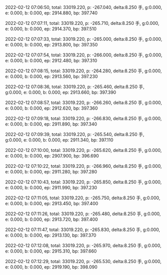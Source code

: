 2022-02-12 07:06:50, total: 33019.220, p: -267.040, delta:8.250 手, g:0.000, e: 0.000, b: 0.000, ep: 2914.880, bp: 397.740

2022-02-12 07:07:11, total: 33019.220, p: -265.710, delta:8.250 手, g:0.000, e: 0.000, b: 0.000, ep: 2914.370, bp: 397.510

2022-02-12 07:07:33, total: 33019.220, p: -265.000, delta:8.250 手, g:0.000, e: 0.000, b: 0.000, ep: 2913.800, bp: 397.350

2022-02-12 07:07:54, total: 33019.220, p: -266.000, delta:8.250 手, g:0.000, e: 0.000, b: 0.000, ep: 2912.480, bp: 397.310

2022-02-12 07:08:15, total: 33019.220, p: -264.280, delta:8.250 手, g:0.000, e: 0.000, b: 0.000, ep: 2913.560, bp: 397.230

2022-02-12 07:08:36, total: 33019.220, p: -265.460, delta:8.250 手, g:0.000, e: 0.000, b: 0.000, ep: 2913.660, bp: 397.390

2022-02-12 07:08:57, total: 33019.220, p: -266.260, delta:8.250 手, g:0.000, e: 0.000, b: 0.000, ep: 2912.620, bp: 397.360

2022-02-12 07:09:18, total: 33019.220, p: -266.830, delta:8.250 手, g:0.000, e: 0.000, b: 0.000, ep: 2911.890, bp: 397.340

2022-02-12 07:09:39, total: 33019.220, p: -265.540, delta:8.250 手, g:0.000, e: 0.000, b: 0.000, ep: 2911.340, bp: 397.110

2022-02-12 07:10:00, total: 33019.220, p: -265.620, delta:8.250 手, g:0.000, e: 0.000, b: 0.000, ep: 2907.900, bp: 396.690

2022-02-12 07:10:22, total: 33019.220, p: -266.960, delta:8.250 手, g:0.000, e: 0.000, b: 0.000, ep: 2911.280, bp: 397.280

2022-02-12 07:10:43, total: 33019.220, p: -265.850, delta:8.250 手, g:0.000, e: 0.000, b: 0.000, ep: 2911.990, bp: 397.230

2022-02-12 07:11:05, total: 33019.220, p: -265.750, delta:8.250 手, g:0.000, e: 0.000, b: 0.000, ep: 2913.450, bp: 397.400

2022-02-12 07:11:26, total: 33019.220, p: -265.480, delta:8.250 手, g:0.000, e: 0.000, b: 0.000, ep: 2913.720, bp: 397.400

2022-02-12 07:11:47, total: 33019.220, p: -265.830, delta:8.250 手, g:0.000, e: 0.000, b: 0.000, ep: 2913.130, bp: 397.370

2022-02-12 07:12:08, total: 33019.220, p: -265.970, delta:8.250 手, g:0.000, e: 0.000, b: 0.000, ep: 2915.310, bp: 397.660

2022-02-12 07:12:29, total: 33019.220, p: -265.530, delta:8.250 手, g:0.000, e: 0.000, b: 0.000, ep: 2919.190, bp: 398.090